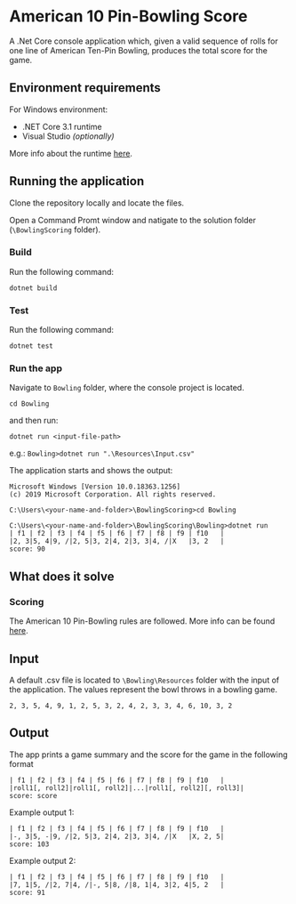 # American 10 Pin-Bowling Score
A .Net Core console application which, given a valid sequence of rolls for one line of American Ten-Pin Bowling, produces the total score for the game.

## Environment requirements
For Windows environment:
- .NET Core 3.1 runtime 
- Visual Studio _(optionally)_

More info about the runtime [here](https://docs.microsoft.com/en-us/dotnet/core/install/windows?tabs=net50#runtime-information).

## Running the application
Clone the repository locally and locate the files.

Open a Command Promt window and natigate to the solution folder (`\BowlingScoring` folder).


### Build
Run the following command:

```dotnet build```

### Test
Run the following command:

```dotnet test```

### Run the app
Navigate to `Bowling` folder, where the console project is located.

```cd Bowling```

and then run:

```dotnet run <input-file-path>```

e.g.: ```Bowling>dotnet run ".\Resources\Input.csv"```

The application starts and shows the output:

```
Microsoft Windows [Version 10.0.18363.1256]
(c) 2019 Microsoft Corporation. All rights reserved.

C:\Users\<your-name-and-folder>\BowlingScoring>cd Bowling

C:\Users\<your-name-and-folder>\BowlingScoring\Bowling>dotnet run
| f1 | f2 | f3 | f4 | f5 | f6 | f7 | f8 | f9 | f10   |
|2, 3|5, 4|9, /|2, 5|3, 2|4, 2|3, 3|4, /|X   |3, 2   |
score: 90
```

## What does it solve

### Scoring
The American 10 Pin-Bowling rules are followed. More info can be found [here](https://www.topendsports.com/sport/tenpin/scoring.htm).

## Input
A default .csv file is located to `\Bowling\Resources` folder with the input of the application. The values represent the bowl throws in a bowling game.

```2, 3, 5, 4, 9, 1, 2, 5, 3, 2, 4, 2, 3, 3, 4, 6, 10, 3, 2```

## Output
The app prints a game summary and the score for the game in the following format
```
| f1 | f2 | f3 | f4 | f5 | f6 | f7 | f8 | f9 | f10   |
|roll1[, roll2]|roll1[, roll2]|...|roll1[, roll2][, roll3]|
score: score
```

Example output 1:
```
| f1 | f2 | f3 | f4 | f5 | f6 | f7 | f8 | f9 | f10   |
|-, 3|5, -|9, /|2, 5|3, 2|4, 2|3, 3|4, /|X   |X, 2, 5|
score: 103
```

Example output 2:
```
| f1 | f2 | f3 | f4 | f5 | f6 | f7 | f8 | f9 | f10   |
|7, 1|5, /|2, 7|4, /|-, 5|8, /|8, 1|4, 3|2, 4|5, 2   |
score: 91
```
